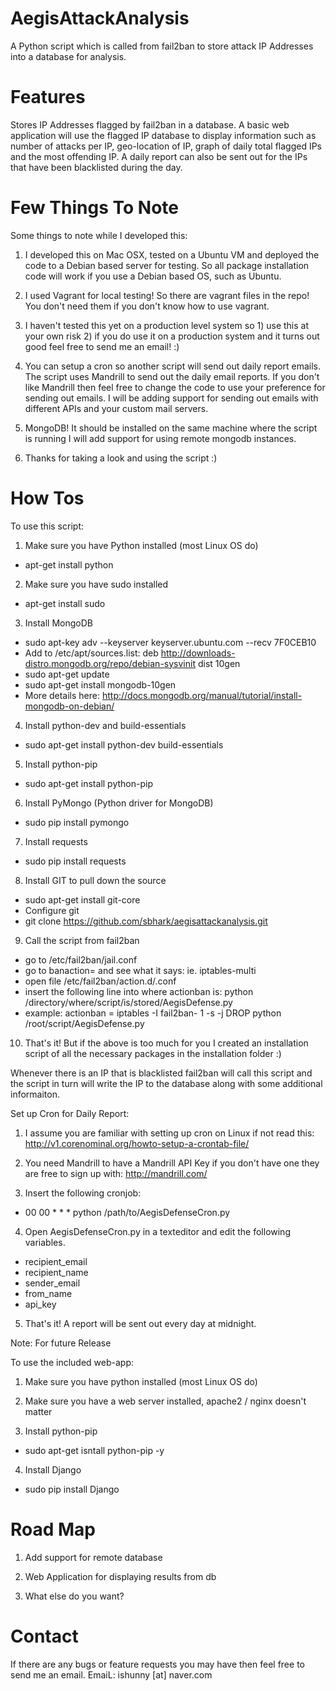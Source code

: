 AegisAttackAnalysis
==================

A Python script which is called from fail2ban to store attack IP Addresses into a database for analysis. 

Features 
===================
Stores IP Addresses flagged by fail2ban in a database. 
A basic web application will use the flagged IP database to display information such as number of attacks per IP, 
geo-location of IP, graph of daily total flagged IPs and the most offending IP. 
A daily report can also be sent out for the IPs that have been blacklisted during the day.

Few Things To Note 
===================
Some things to note while I developed this: 

1) I developed this on Mac OSX, tested on a Ubuntu VM and deployed the code to a Debian based server for testing. So all package installation code will work if you use a Debian based OS, such as Ubuntu. 

2) I used Vagrant for local testing! So there are vagrant files in the repo! You don't need them if you don't know how to use vagrant.

3) I haven't tested this yet on a production level system so 1) use this at your own risk 2) if you do use it on a production system and it turns out good feel free to send me an email! :)

4) You can setup a cron so another script will send out daily report emails. The script uses Mandrill to send out the daily email reports. If you don't like Mandrill then feel free to change the code to use your preference for sending out emails. I will be adding support for sending out emails with different APIs and your custom mail servers. 

6) MongoDB! It should be installed on the same machine where the script is running I will add support for using remote mongodb instances. 

7) Thanks for taking a look and using the script :) 

How Tos
===================
To use this script: 

1) Make sure you have Python installed (most Linux OS do)
 - apt-get install python

2) Make sure you have sudo installed 
 - apt-get install sudo

3) Install MongoDB 
 - sudo apt-key adv --keyserver keyserver.ubuntu.com --recv 7F0CEB10
 - Add to /etc/apt/sources.list: deb http://downloads-distro.mongodb.org/repo/debian-sysvinit dist 10gen
 - sudo apt-get update 
 - sudo apt-get install mongodb-10gen 
 - More details here: http://docs.mongodb.org/manual/tutorial/install-mongodb-on-debian/

4) Install python-dev and build-essentials
 - sudo apt-get install python-dev build-essentials 

5) Install python-pip
 - sudo apt-get install python-pip

6) Install PyMongo (Python driver for MongoDB)
 - sudo pip install pymongo

7) Install requests 
 - sudo pip install requests

8) Install GIT to pull down the source
 - sudo apt-get install git-core
 - Configure git
 - git clone https://github.com/sbhark/aegisattackanalysis.git

9) Call the script from fail2ban
 - go to /etc/fail2ban/jail.conf
 - go to banaction= and see what it says: ie. iptables-multi
 - open file /etc/fail2ban/action.d/<what it said in the above line>.conf
 - insert the following line into where actionban is: python /directory/where/script/is/stored/AegisDefense.py <ip> <protocol> <port> <failures> <time>
 - example: actionban = iptables -I fail2ban-<name> 1 -s <ip> -j DROP
            python /root/script/AegisDefense.py <ip> <protocol> <port> <failures> <time> 

10) That's it! But if the above is too much for you I created an installation script of all the necessary packages in the installation folder :)

Whenever there is an IP that is blacklisted fail2ban will call this script and the script in turn will write the IP to the database along with some additional informaiton. 

Set up Cron for Daily Report:

1) I assume you are familiar with setting up cron on Linux if not read this: http://v1.corenominal.org/howto-setup-a-crontab-file/

2) You need Mandrill to have a Mandrill API Key if you don't have one they are free to sign up with: http://mandrill.com/

3) Insert the following cronjob: 
 - 00 00 * * * python /path/to/AegisDefenseCron.py 

4) Open AegisDefenseCron.py in a texteditor and edit the following variables. 
  - recipient_email 
  - recipient_name 
  - sender_email
  - from_name 
  - api_key 

5) That's it! A report will be sent out every day at midnight.

Note: For future Release
 
To use the included web-app: 

1) Make sure you have python installed (most Linux OS do) 

2) Make sure you have a web server installed, apache2 / nginx doesn't matter 

3) Install python-pip 
 -  sudo apt-get isntall python-pip -y 

4) Install Django 
 - sudo pip install Django

Road Map
=================
1) Add support for remote database 

2) Web Application for displaying results from db 

3) What else do you want? 

Contact 
==================
If there are any bugs or feature requests you may have then feel free to send me an email. 
EmaiL: ishunny [at] naver.com

